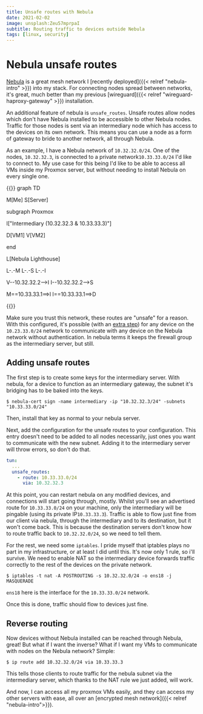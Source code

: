 ```yaml
---
title: Unsafe routes with Nebula
date: 2021-02-02
image: unsplash:Zeu57mprpaI
subtitle: Routing traffic to devices outside Nebula
tags: [linux, security]
---
```


# Nebula unsafe routes

[Nebula](https://github.com/slackhq/nebula) is a great mesh network I [recently deployed]({{< relref "nebula-intro" >}}) into my stack. For connecting nodes spread between networks, it's great, much better than my previous [wireguard]({{< relref "wireguard-haproxy-gateway" >}}) installation.

An additional feature of nebula is `unsafe_routes`. Unsafe routes allow nodes which don't have Nebula installed to be accessible to other Nebula nodes. Traffic for those nodes is sent via an intermediary node which has access to the devices on its own network. This means you can use a node as a form of gateway to bride to another network, all through Nebula.

As an example, I have a Nebula network of `10.32.32.0/24`. One of the nodes, `10.32.32.3`, is connected to a private network`10.33.33.0/24` I'd like to connect to. My use case for this being I'd like to be able to access all VMs inside my Proxmox server, but without needing to install Nebula on every single one.

{{<mermaid caption="Intended network setup">}}
graph TD

M[Me]
S[Server]

subgraph Proxmox

I["Intermediary (10.32.32.3 & 10.33.33.3)"]

D[VM1]
V[VM2]

end

L[Nebula Lighthouse]

L-.-M
L-.-S
L-.-I

V--10.32.32.2-->I
I--10.32.32.2-->S


M==10.33.33.1==>I
I==10.33.33.1==>D

{{</mermaid>}}

Make sure you trust this network, these routes are "unsafe" for a reason. With this configured, it's possible (with an [extra step](#reverse-routing)) for any device on the `10.23.33.0/24` network to communicate with any device on the Nebula network without authentication. In nebula terms it keeps the firewall group as the intermediary server, but still.

## Adding unsafe routes

The first step is to create some keys for the intermediary server. With nebula, for a device to function as an intermediary gateway, the subnet it's bridging has to be baked into the keys.

```
$ nebula-cert sign -name intermediary -ip "10.32.32.3/24" -subnets "10.33.33.0/24"
```

Then, install that key as normal to your nebula server.

Next, add the configuration for the unsafe routes to your configuration. This entry doesn't need to be added to all nodes necessarily, just ones you want to communicate with the new subnet. Adding it to the intermediary server will throw errors, so don't do that.

```yml
tun:
  ...
  unsafe_routes:
    - route: 10.33.33.0/24
      via: 10.32.32.3
```

At this point, you can restart nebula on any modified devices, and connections will start going through, mostly. Whilst you'll see an advertised route for `10.33.33.0/24` on your machine, only the intermediary will be pingable (using its private IP`10.33.33.3`). Traffic is able to flow just fine from our client via nebula, through the intermediary and to its destination, but it won't come back. This is because the destination servers don't know how to route traffic back to `10.32.32.0/24`, so we need to tell them.

For the rest, we need some `iptables`. I pride myself that iptables plays no part in my infrastructure, or at least I did until this. It's now only 1 rule, so i'll survive. We need to enable NAT so the intermediary device forwards traffic correctly to the rest of the devices on the private network.

```
$ iptables -t nat -A POSTROUTING -s 10.32.32.0/24 -o ens18 -j MASQUERADE
```
`ens18` here is the interface for the `10.33.33.0/24` network.

Once this is done, traffic should flow to devices just fine.

## Reverse routing

Now devices without Nebula installed can be reached through Nebula, great! But what if I want the inverse? What if I want my VMs to communicate with nodes on the Nebula network? Simple:

```
$ ip route add 10.32.32.0/24 via 10.33.33.3
```

This tells those clients to route traffic for the nebula subnet via the intermediary server, which thanks to the NAT rule we just added, will work.

And now, I can access all my proxmox VMs easily, and they can access my other servers with ease, all over an [encrypted mesh network]({{< relref "nebula-intro">}}).
